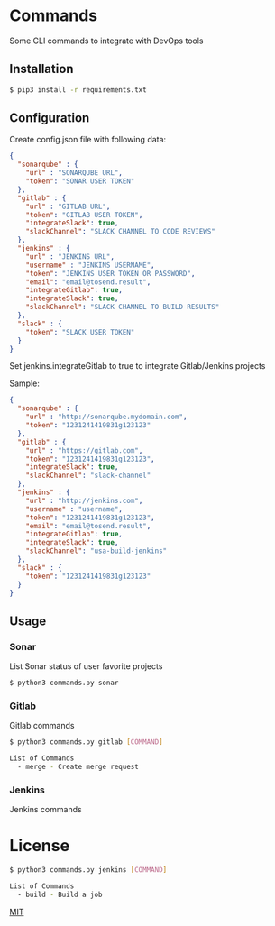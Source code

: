 # Commands

Some CLI commands to integrate with DevOps tools

## Installation

```bash
$ pip3 install -r requirements.txt
```

## Configuration

Create config.json file with following data:

```json
{
  "sonarqube" : {
    "url" : "SONARQUBE URL",
    "token": "SONAR USER TOKEN"
  },
  "gitlab" : {
    "url" : "GITLAB URL",
    "token": "GITLAB USER TOKEN",
    "integrateSlack": true,
    "slackChannel": "SLACK CHANNEL TO CODE REVIEWS"
  },
  "jenkins" : {
    "url" : "JENKINS URL",
    "username" : "JENKINS USERNAME",
    "token": "JENKINS USER TOKEN OR PASSWORD",
    "email": "email@tosend.result",
    "integrateGitlab": true,
    "integrateSlack": true,
    "slackChannel": "SLACK CHANNEL TO BUILD RESULTS"
  },
  "slack" : {
    "token": "SLACK USER TOKEN"
  }
}

```
Set jenkins.integrateGitlab to true to integrate Gitlab/Jenkins projects

Sample:
```json
{
  "sonarqube" : {
    "url" : "http://sonarqube.mydomain.com",
    "token": "1231241419831g123123"
  },
  "gitlab" : {
    "url" : "https://gitlab.com",
    "token": "1231241419831g123123",
    "integrateSlack": true,
    "slackChannel": "slack-channel"
  },
  "jenkins" : {
    "url" : "http://jenkins.com",
    "username" : "username",
    "token": "1231241419831g123123",
    "email": "email@tosend.result",
    "integrateGitlab": true,
    "integrateSlack": true,
    "slackChannel": "usa-build-jenkins"
  },
  "slack" : {
    "token": "1231241419831g123123"
  }
}
```

## Usage

### Sonar

List Sonar status of user favorite projects

```bash
$ python3 commands.py sonar
```

### Gitlab

Gitlab commands

```bash
$ python3 commands.py gitlab [COMMAND]

List of Commands
  - merge - Create merge request
``` 

### Jenkins

Jenkins commands

# License

```bash
$ python3 commands.py jenkins [COMMAND]

List of Commands
  - build - Build a job
``` 

[MIT](http://en.wikipedia.org/wiki/MIT_License)
